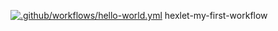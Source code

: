  [![.github/workflows/hello-world.yml](https://github.com/vaspav98/hexlet-my-first-workflow/actions/workflows/hello-world.yml/badge.svg)](https://github.com/vaspav98/hexlet-my-first-workflow/actions/workflows/hello-world.yml)
 hexlet-my-first-workflow
